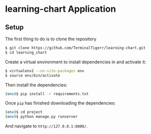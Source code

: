 # learning-chart Application

## Setup
The first thing to do is to clone the repository

```sh
$ git clone https://github.com/TerminalTigerr/learning-chart.git
$ cd learning_chart
```

Create a virtual environment to install dependencies in and activate it:

```sh
$ virtualenv2 --no-site-packages env
$ source env/bin/activate
```

Then install the dependencies:

```sh
(env)$ pip install -r requirements.txt
```

Once `pip` has finished downloading the dependencies:
```sh
(env)$ cd project
(env)$ python manage.py runserver
```
And navigate to `http://127.0.0.1:8000/`.
